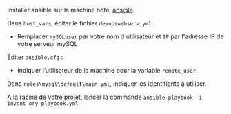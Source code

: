 Installer ansible sur la machine hôte, [ansible](https://docs.ansible.com/ansible/latest/installation_guide/intro_installation.html).

Dans `host_vars`, éditer le fichier `devopswebserv.yml` :

- Remplacer `mySQLuser` par votre nom d'utilisateur et `IP` par l'adresse IP de votre serveur mySQL

Éditer `ansible.cfg` :

- Indiquer l’utilisateur de la machine pour la variable `remote_user`.

Dans `roles\mysql\default\main.yml`, indiquer les identifiants à utiliser.

A la racine de votre projet, lancer la commande `ansible-playbook -i invent ory playbook.yml`
